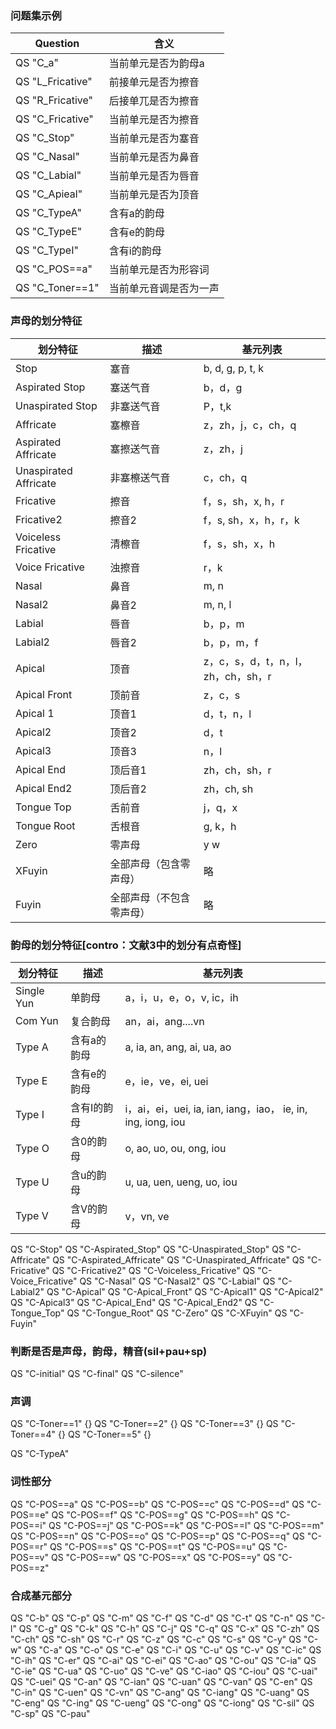 ### 问题集示例

Question          | 含义
----------------- | -------------------
QS "C_a"        |当前单元是否为韵母a
QS "L_Fricative"|前接单元是否为擦音
QS "R_Fricative"|后接单兀是否为擦音
QS "C_Fricative"|当前单元是否为擦音
QS "C_Stop"|当前单元是否为塞音
QS "C_Nasal"|当前单元是否为鼻音
QS "C_Labial"|当前单元是否为唇音
QS "C_Apieal"|当前单元是否为顶音
QS "C_TypeA"|含有a的韵母
QS "C_TypeE"|含有e的韵母
QS "C_TypeI"|含有i的韵母
QS "C_POS==a"|当前单元是否为形容词
QS "C_Toner==1"|当前单元音调是否为一声


### 声母的划分特征

划分特征  | 描述    | 基元列表
-------- | ------- | -------
Stop|塞音|b, d, g, p, t, k
Aspirated Stop|塞送气音|b，d，g
Unaspirated Stop|非塞送气音|P，t,k
Affricate|塞檫音|z，zh，j，c，ch，q
Aspirated Affricate|塞擦送气音|z，zh，j
Unaspirated Affricate|非塞檫送气音|c，ch，q
Fricative|擦音|f，s，sh，x, h，r
Fricative2|擦音2|f，s, sh，x，h，r，k
Voiceless Fricative|清檫音|f，s，sh，x，h
Voice Fricative|浊擦音|r，k
Nasal|鼻音|m, n
Nasal2|鼻音2|m, n, l
Labial|唇音|b，p，m
Labial2|唇音2|b，p，m，f
Apical|顶音|z，c，s，d，t，n，l，zh，ch，sh，r
Apical Front|顶前音|z，c，s
Apical 1|顶音1|d，t，n，l
Apical2|顶音2|d，t
Apical3|顶音3|n，l
Apical End|顶后音1|zh，ch，sh，r
Apical End2|顶后音2|zh，ch, sh
Tongue Top|舌前音|j，q，x
Tongue Root|舌根音|g, k，h
Zero|零声母|y w
XFuyin|全部声母（包含零声母）|略
Fuyin|全部声母（不包含零声母）|略

### 韵母的划分特征[contro：文献3中的划分有点奇怪]

划分特征|描述|基元列表
-------- | ------- | -------
Single Yun|单韵母|a，i，u，e，o，v, ic，ih
Com Yun|复合韵母|an，ai，ang....vn
Type A|含有a的韵母|a, ia, an, ang, ai, ua, ao
Type E|含有e的韵母|e，ie，ve，ei, uei
Type I|含有I的韵母|i，ai，ei，uei, ia, ian, iang，iao， ie, in, ing, iong, iou
Type O|含0的韵母|o, ao, uo, ou, ong, iou
Type U|含u的韵母|u, ua, uen, ueng, uo, iou
Type V|含V的韵母|v，vn, ve

QS "C-Stop"
QS "C-Aspirated_Stop"
QS "C-Unaspirated_Stop"
QS "C-Affricate"
QS "C-Aspirated_Affricate"
QS "C-Unaspirated_Affricate"
QS "C-Fricative"
QS "C-Fricative2"
QS "C-Voiceless_Fricative"
QS "C-Voice_Fricative"
QS "C-Nasal"
QS "C-Nasal2"
QS "C-Labial"
QS "C-Labial2"
QS "C-Apical"
QS "C-Apical_Front"
QS "C-Apical1"
QS "C-Apical2"
QS "C-Apical3"
QS "C-Apical_End"
QS "C-Apical_End2"
QS "C-Tongue_Top"
QS "C-Tongue_Root"
QS "C-Zero"
QS "C-XFuyin"
QS "C-Fuyin"


### 判断是否是声母，韵母，精音(sil+pau+sp)
QS "C-initial"
QS "C-final"
QS "C-silence"

### 声调
QS "C-Toner==1"         {}
QS "C-Toner==2"         {}
QS "C-Toner==3"         {}
QS "C-Toner==4"         {}
QS "C-Toner==5"         {}

QS "C-TypeA"

### 词性部分
QS "C-POS==a"
QS "C-POS==b"
QS "C-POS==c"
QS "C-POS==d"
QS "C-POS==e"
QS "C-POS==f"
QS "C-POS==g"
QS "C-POS==h"
QS "C-POS==i"
QS "C-POS==j"
QS "C-POS==k"
QS "C-POS==l"
QS "C-POS==m"
QS "C-POS==n"
QS "C-POS==o"
QS "C-POS==p"
QS "C-POS==q"
QS "C-POS==r"
QS "C-POS==s"
QS "C-POS==t"
QS "C-POS==u"
QS "C-POS==v"
QS "C-POS==w"
QS "C-POS==x"
QS "C-POS==y"
QS "C-POS==z"


### 合成基元部分
QS "C-b"
QS "C-p"
QS "C-m"
QS "C-f"
QS "C-d"
QS "C-t"
QS "C-n"
QS "C-l"
QS "C-g"
QS "C-k"
QS "C-h"
QS "C-j"
QS "C-q"
QS "C-x"
QS "C-zh"
QS "C-ch"
QS "C-sh"
QS "C-r"
QS "C-z"
QS "C-c"
QS "C-s"
QS "C-y"
QS "C-w"
QS "C-a"
QS "C-o"
QS "C-e"
QS "C-i"
QS "C-u"
QS "C-v"
QS "C-ic"
QS "C-ih"
QS "C-er"
QS "C-ai"
QS "C-ei"
QS "C-ao"
QS "C-ou"
QS "C-ia"
QS "C-ie"
QS "C-ua"
QS "C-uo"
QS "C-ve"
QS "C-iao"
QS "C-iou"
QS "C-uai"
QS "C-uei"
QS "C-an"
QS "C-ian"
QS "C-uan"
QS "C-van"
QS "C-en"
QS "C-in"
QS "C-uen"
QS "C-vn"
QS "C-ang"
QS "C-iang"
QS "C-uang"
QS "C-eng"
QS "C-ing"
QS "C-ueng"
QS "C-ong"
QS "C-iong"
QS "C-sil"
QS "C-sp"
QS "C-pau"